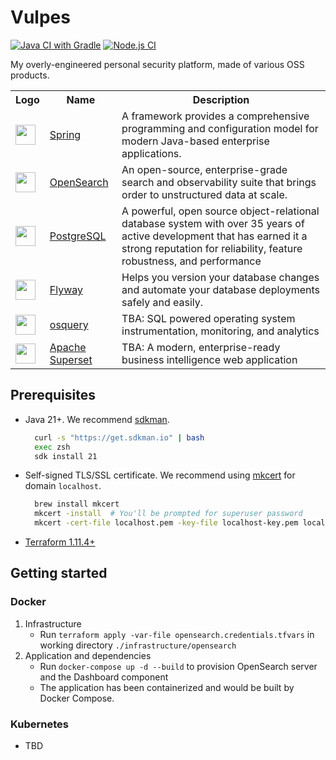 # Vulpes
[![Java CI with Gradle](https://github.com/hainenber/vulpes/actions/workflows/backend-build.yml/badge.svg?branch=main)](https://github.com/hainenber/vulpes/actions/workflows/backend-build.yml)
[![Node.js CI](https://github.com/hainenber/vulpes/actions/workflows/frontend-build.yml/badge.svg)](https://github.com/hainenber/vulpes/actions/workflows/frontend-build.yml)

My overly-engineered personal security platform, made of various OSS products.

<table>
    <tr>
        <th>Logo</th>
        <th>Name</th>
        <th>Description</th>
    </tr>
    <tr>
        <td><img width="32" src="https://spring.io/img/favicon.ico"></td>
        <td><a href="https://spring.io/">Spring</a></td>
        <td>A framework provides a comprehensive programming and configuration model for modern Java-based enterprise applications.</td>
    </tr>
    <tr>
        <td><img width="32" src="https://opensearch.org/wp-content/uploads/2025/01/opensearch_mark_default.png"></td>
        <td><a href="https://opensearch.org/">OpenSearch</a></td>
        <td>An open-source, enterprise-grade search and observability suite that brings order to unstructured data at scale.</td>
    </tr>
    <tr>
        <td><img width="32" src="https://wiki.postgresql.org/images/3/30/PostgreSQL_logo.3colors.120x120.png"></td>
        <td><a href="https://www.postgresql.org">PostgreSQL</a></td>
        <td>A powerful, open source object-relational database system with over 35 years of active development that has earned it a strong reputation for reliability, feature robustness, and performance</td>
    </tr>
    <tr>
        <td><img width="32" src="https://upload.wikimedia.org/wikipedia/commons/e/e1/Flyway_logo.svg"></td>
        <td><a href="https://www.red-gate.com/products/flyway/">Flyway</a></td>
        <td>Helps you version your database changes and automate your database deployments safely and easily.</td>
    </tr>
    <tr>
        <td><img width="32" src="https://github.com/osquery/osquery/raw/master/docs/img/logo-2x-dark.png"></td>
        <td><a href="https://www.osquery.io/">osquery</a></td>
        <td>TBA: SQL powered operating system instrumentation, monitoring, and analytics</td>
    </tr>
    <tr>
        <td><img width="32" src="https://superset.apache.org/img/favicon.ico"></td>
        <td><a href="https://superset.apache.org/">Apache Superset</a></td>
        <td>TBA: A modern, enterprise-ready business intelligence web application</td>
    </tr>
</table>

## Prerequisites
- Java 21+. We recommend [sdkman](https://sdkman.io/).
    ```bash
      curl -s "https://get.sdkman.io" | bash
      exec zsh
      sdk install 21
    ```
- Self-signed TLS/SSL certificate. We recommend using [mkcert](https://github.com/FiloSottile/mkcert) for domain `localhost`.
    ```bash
      brew install mkcert
      mkcert -install  # You'll be prompted for superuser password 
      mkcert -cert-file localhost.pem -key-file localhost-key.pem localhost
    ```
- [Terraform 1.11.4+](https://developer.hashicorp.com/terraform)

## Getting started
### Docker
  1. Infrastructure
     * Run `terraform apply -var-file opensearch.credentials.tfvars` in working directory `./infrastructure/opensearch`
  2. Application and dependencies
     * Run `docker-compose up -d --build` to provision OpenSearch server and the Dashboard component
     * The application has been containerized and would be built by Docker Compose.
### Kubernetes
- TBD